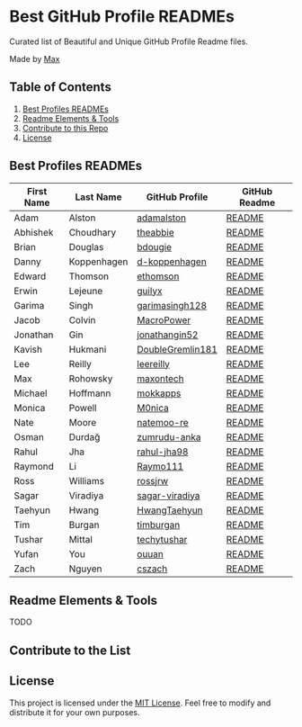 
# Best GitHub Profile READMEs

Curated list of Beautiful and Unique GitHub Profile Readme files.

Made by [Max](maxontech.io)

## Table of Contents

1. [Best Profiles READMEs](#best-profiles-readmes)
2. [Readme Elements & Tools](#readme-elements--tools)
3. [Contribute to this Repo](#contribute-to-this-repo)
4. [License](#license)



## Best Profiles READMEs

| First Name | Last Name   | GitHub Profile                                          | GitHub Readme                                                  |
|------------|-------------|---------------------------------------------------------|----------------------------------------------------------------|
| Adam       | Alston      | [adamalston](https://github.com/adamalston)             | [README](https://github.com/adamalston/adamalston)             |
| Abhishek   | Choudhary   | [theabbie](https://github.com/theabbie)                 | [README](https://github.com/theabbie/theabbie)                 |
| Brian      | Douglas     | [bdougie](https://github.com/bdougie)                   | [README](https://github.com/bdougie/bdougie)                   |
| Danny      | Koppenhagen | [d-koppenhagen](https://github.com/d-koppenhagen)       | [README](https://github.com/d-koppenhagen/d-koppenhagen)       |
| Edward     | Thomson     | [ethomson](https://github.com/ethomson)                 | [README](https://github.com/ethomson/ethomson)                 |
| Erwin      | Lejeune     | [guilyx](https://github.com/guilyx)                     | [README](https://github.com/guilyx/guilyx)                     |
| Garima     | Singh       | [garimasingh128](https://github.com/garimasingh128)     | [README](https://github.com/garimasingh128/garimasingh128)     |
| Jacob      | Colvin      | [MacroPower](https://github.com/MacroPower)             | [README](https://github.com/MacroPower/MacroPower)             |
| Jonathan   | Gin         | [jonathangin52](https://github.com/jonathangin52)       | [README](https://github.com/jonathangin52/jonathangin52)       |
| Kavish     | Hukmani     | [DoubleGremlin181](https://github.com/DoubleGremlin181) | [README](https://github.com/DoubleGremlin181/DoubleGremlin181) |
| Lee        | Reilly      | [leereilly](https://github.com/leereilly)               | [README](https://github.com/leereilly/leereilly)               |
| Max        | Rohowsky    | [maxontech](https://github.com/maxontech)               | [README](https://github.com/maxontech/maxontech)               |
| Michael    | Hoffmann    | [mokkapps](https://github.com/mokkapps)                 | [README](https://github.com/mokkapps/mokkapps)                 |
| Monica     | Powell      | [M0nica](https://github.com/M0nica)                     | [README](https://github.com/M0nica/M0nica)                     |
| Nate       | Moore       | [natemoo-re](https://github.com/natemoo-re)             | [README](https://github.com/natemoo-re/natemoo-re)             |
| Osman      | Durdağ      | [zumrudu-anka](https://github.com/zumrudu-anka)         | [README](https://github.com/zumrudu-anka/zumrudu-anka)         |
| Rahul      | Jha         | [rahul-jha98](https://github.com/rahul-jha98)           | [README](https://github.com/rahul-jha98/rahul-jha98)           |
| Raymond    | Li          | [Raymo111](https://github.com/Raymo111)                 | [README](https://github.com/Raymo111/Raymo111)                 |
| Ross       | Williams    | [rossjrw](https://github.com/rossjrw)                   | [README](https://github.com/rossjrw/rossjrw)                   |
| Sagar      | Viradiya    | [sagar-viradiya](https://github.com/sagar-viradiya)     | [README](https://github.com/sagar-viradiya/sagar-viradiya)     |
| Taehyun    | Hwang       | [HwangTaehyun](https://github.com/HwangTaehyun)         | [README](https://github.com/HwangTaehyun/HwangTaehyun)         |
| Tim        | Burgan      | [timburgan](https://github.com/timburgan)               | [README](https://github.com/timburgan/timburgan)               |
| Tushar     | Mittal      | [techytushar](https://github.com/techytushar)           | [README](https://github.com/techytushar/techytushar)           |
| Yufan      | You         | [ouuan](https://github.com/ouuan)                       | [README](https://github.com/ouuan/ouuan)                       |
| Zach       | Nguyen      | [cszach](https://github.com/cszach)                     | [README](https://github.com/cszach/cszach)                     |


## Readme Elements & Tools

TODO


## Contribute to the List




## License

This project is licensed under the [MIT License](https://opensource.org/licenses/MIT). Feel free to modify and distribute it for your own purposes.